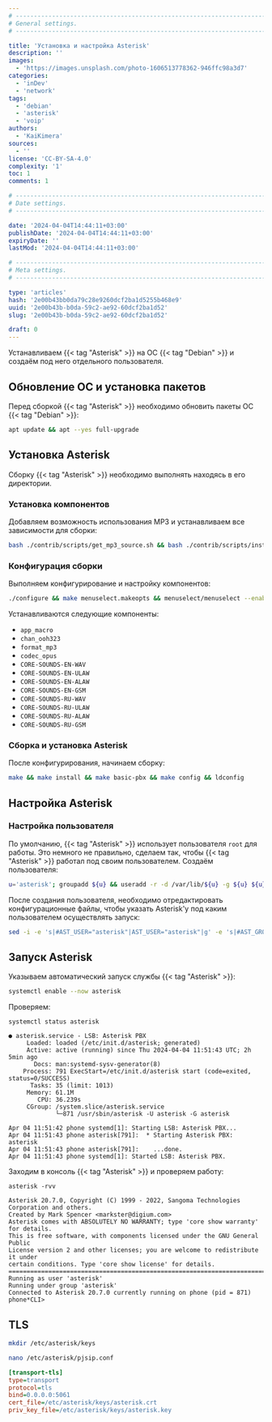 ```yaml
---
# -------------------------------------------------------------------------------------------------------------------- #
# General settings.
# -------------------------------------------------------------------------------------------------------------------- #

title: 'Установка и настройка Asterisk'
description: ''
images:
  - 'https://images.unsplash.com/photo-1606513778362-946ffc98a3d7'
categories:
  - 'inDev'
  - 'network'
tags:
  - 'debian'
  - 'asterisk'
  - 'voip'
authors:
  - 'KaiKimera'
sources:
  - ''
license: 'CC-BY-SA-4.0'
complexity: '1'
toc: 1
comments: 1

# -------------------------------------------------------------------------------------------------------------------- #
# Date settings.
# -------------------------------------------------------------------------------------------------------------------- #

date: '2024-04-04T14:44:11+03:00'
publishDate: '2024-04-04T14:44:11+03:00'
expiryDate: ''
lastMod: '2024-04-04T14:44:11+03:00'

# -------------------------------------------------------------------------------------------------------------------- #
# Meta settings.
# -------------------------------------------------------------------------------------------------------------------- #

type: 'articles'
hash: '2e00b43bb0da79c28e9260dcf2ba1d5255b468e9'
uuid: '2e00b43b-b0da-59c2-ae92-60dcf2ba1d52'
slug: '2e00b43b-b0da-59c2-ae92-60dcf2ba1d52'

draft: 0
---
```


Устанавливаем {{< tag "Asterisk" >}} на ОС {{< tag "Debian" >}} и создаём под него отдельного пользователя.

<!--more-->

## Обновление ОС и установка пакетов

Перед сборкой {{< tag "Asterisk" >}} необходимо обновить пакеты ОС {{< tag "Debian" >}}:

```bash
apt update && apt --yes full-upgrade
```

## Установка Asterisk

Сборку {{< tag "Asterisk" >}} необходимо выполнять находясь в его директории.

### Установка компонентов

Добавляем возможность использования MP3 и устанавливаем все зависимости для сборки:

```bash
bash ./contrib/scripts/get_mp3_source.sh && bash ./contrib/scripts/install_prereq install
```

### Конфигурация сборки

Выполняем конфигурирование и настройку компонентов:

```bash
./configure && make menuselect.makeopts && menuselect/menuselect --enable app_macro --enable chan_ooh323 --enable format_mp3 --enable codec_opus --enable CORE-SOUNDS-EN-WAV --enable CORE-SOUNDS-EN-ULAW --enable CORE-SOUNDS-EN-ALAW --enable CORE-SOUNDS-EN-GSM --enable CORE-SOUNDS-RU-WAV --enable CORE-SOUNDS-RU-ULAW --enable CORE-SOUNDS-RU-ALAW --enable CORE-SOUNDS-RU-GSM menuselect.makeopts
```

Устанавливаются следующие компоненты:

- `app_macro`
- `chan_ooh323`
- `format_mp3`
- `codec_opus`
- `CORE-SOUNDS-EN-WAV`
- `CORE-SOUNDS-EN-ULAW`
- `CORE-SOUNDS-EN-ALAW`
- `CORE-SOUNDS-EN-GSM`
- `CORE-SOUNDS-RU-WAV`
- `CORE-SOUNDS-RU-ULAW`
- `CORE-SOUNDS-RU-ALAW`
- `CORE-SOUNDS-RU-GSM`

### Сборка и установка Asterisk

После конфигурирования, начинаем сборку:

```bash
make && make install && make basic-pbx && make config && ldconfig
```

## Настройка Asterisk

### Настройка пользователя

По умолчанию, {{< tag "Asterisk" >}} использует пользователя `root` для работы. Это немного не правильно, сделаем так, чтобы {{< tag "Asterisk" >}} работал под своим пользователем. Создаём пользователя:

```bash
u='asterisk'; groupadd ${u} && useradd -r -d /var/lib/${u} -g ${u} ${u} && usermod -aG audio,dialout ${u} && chown -R ${u}:${u} /etc/${u} && chown -R ${u}:${u} /var/{lib,log,spool}/${u} && chown -R ${u}:${u} /usr/lib/${u}
```

После создания пользователя, необходимо отредактировать конфигурационные файлы, чтобы указать Asterisk'у под каким пользователем осуществлять запуск:

```bash
sed -i -e 's|#AST_USER="asterisk"|AST_USER="asterisk"|g' -e 's|#AST_GROUP="asterisk"|AST_GROUP="asterisk"|g' '/etc/default/asterisk' && sed -i -e 's|;runuser = asterisk|runuser = asterisk|g' -e 's|;rungroup = asterisk|rungroup = asterisk|g' '/etc/asterisk/asterisk.conf'
```

## Запуск Asterisk

Указываем автоматический запуск службы {{< tag "Asterisk" >}}:

```bash
systemctl enable --now asterisk
```

Проверяем:

```terminal {mode="root"}
systemctl status asterisk

● asterisk.service - LSB: Asterisk PBX
     Loaded: loaded (/etc/init.d/asterisk; generated)
     Active: active (running) since Thu 2024-04-04 11:51:43 UTC; 2h 5min ago
       Docs: man:systemd-sysv-generator(8)
    Process: 791 ExecStart=/etc/init.d/asterisk start (code=exited, status=0/SUCCESS)
      Tasks: 35 (limit: 1013)
     Memory: 61.1M
        CPU: 36.239s
     CGroup: /system.slice/asterisk.service
             └─871 /usr/sbin/asterisk -U asterisk -G asterisk

Apr 04 11:51:42 phone systemd[1]: Starting LSB: Asterisk PBX...
Apr 04 11:51:43 phone asterisk[791]:  * Starting Asterisk PBX: asterisk
Apr 04 11:51:43 phone asterisk[791]:    ...done.
Apr 04 11:51:43 phone systemd[1]: Started LSB: Asterisk PBX.
```

Заходим в консоль {{< tag "Asterisk" >}} и проверяем работу:

```terminal {mode="root"}
asterisk -rvv

Asterisk 20.7.0, Copyright (C) 1999 - 2022, Sangoma Technologies Corporation and others.
Created by Mark Spencer <markster@digium.com>
Asterisk comes with ABSOLUTELY NO WARRANTY; type 'core show warranty' for details.
This is free software, with components licensed under the GNU General Public
License version 2 and other licenses; you are welcome to redistribute it under
certain conditions. Type 'core show license' for details.
=========================================================================
Running as user 'asterisk'
Running under group 'asterisk'
Connected to Asterisk 20.7.0 currently running on phone (pid = 871)
phone*CLI>
```

## TLS

```bash
mkdir /etc/asterisk/keys
```

```bash
nano /etc/asterisk/pjsip.conf
```

```ini
[transport-tls]
type=transport
protocol=tls
bind=0.0.0.0:5061
cert_file=/etc/asterisk/keys/asterisk.crt
priv_key_file=/etc/asterisk/keys/asterisk.key
```
